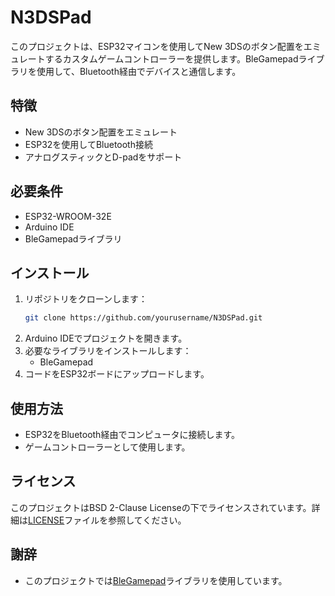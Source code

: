 # N3DSPad

このプロジェクトは、ESP32マイコンを使用してNew 3DSのボタン配置をエミュレートするカスタムゲームコントローラーを提供します。BleGamepadライブラリを使用して、Bluetooth経由でデバイスと通信します。

## 特徴

- New 3DSのボタン配置をエミュレート
- ESP32を使用してBluetooth接続
- アナログスティックとD-padをサポート

## 必要条件

- ESP32-WROOM-32E
- Arduino IDE
- BleGamepadライブラリ

## インストール

1. リポジトリをクローンします：
    ```sh
    git clone https://github.com/yourusername/N3DSPad.git
    ```
2. Arduino IDEでプロジェクトを開きます。
3. 必要なライブラリをインストールします：
    - BleGamepad
4. コードをESP32ボードにアップロードします。

## 使用方法

- ESP32をBluetooth経由でコンピュータに接続します。
- ゲームコントローラーとして使用します。

## ライセンス

このプロジェクトはBSD 2-Clause Licenseの下でライセンスされています。詳細は[LICENSE](LICENSE)ファイルを参照してください。

## 謝辞

- このプロジェクトでは[BleGamepad](https://github.com/lemmingDev/ESP32-BLE-Gamepad)ライブラリを使用しています。
